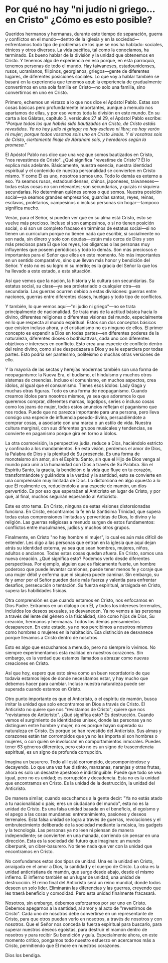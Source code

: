 # Por qué no hay "ni judío ni griego... en Cristo" ¿Cómo es esto posible?

Queridos hermanos y hermanas, durante este tiempo de separación, guerra y conflictos en el mundo—dentro de la iglesia y en la sociedad—enfrentamos todo tipo de problemas de los que se nos ha hablado: sociales, étnicos y otros diversos. La vida pacífica, tal como la conocíamos, ha terminado. Es bueno hablar de la división y la unidad que obtenemos en Cristo. Y tenemos algo de experiencia en eso porque, en esta parroquia, tenemos personas de todo el mundo. Hay taiwaneses, estadounidenses, rusos, ucranianos, filipinos, georgianos, griegos—gente de diferentes lugares, de diferentes posiciones sociales. Lo que voy a hablar también se basará en la experiencia que tenemos aquí: la experiencia de gradualmente convertirnos en una sola familia en Cristo—no solo una familia, sino convertirnos en uno en Cristo.

Primero, echemos un vistazo a lo que nos dice el Apóstol Pablo. Estas son cosas básicas pero profundamente importantes, aunque a menudo nos apartamos de ellas, y por eso vemos toda la división en este mundo. En su carta a los Gálatas, capítulo 3, versículos 27 al 29, el Apóstol Pablo escribe:  
*"Porque todos los que habéis sido bautizados en Cristo, de Cristo estáis revestidos. Ya no hay judío ni griego; no hay esclavo ni libre; no hay varón ni mujer; porque todos vosotros sois uno en Cristo Jesús. Y si vosotros sois de Cristo, ciertamente linaje de Abraham sois, y herederos según la promesa."*  

El Apóstol Pablo nos dice que una vez que somos bautizados en Cristo, "nos revestimos de Cristo". ¿Qué significa "revestirse de Cristo"? Él lo explica más adelante. Básicamente, nuestra esencia, nuestra identidad espiritual y el contenido de nuestra personalidad se convierten en Cristo mismo. Y como Él es uno, nosotros somos uno. Todo lo demás es externo a eso. Ya seamos rusos, estadounidenses, chinos, japoneses, taiwaneses—todas estas cosas no son relevantes; son secundarias, y quizás ni siquiera secundarias. No determinan quiénes somos o qué somos. Nuestra posición social—ya seamos grandes empresarios, guardias santos, reyes, reinas, esclavos, proletarios, campesinos o incluso personas sin hogar—tampoco significa mucho.  

Verán, para el Señor, si pueden ver que en su alma está Cristo, esto se vuelve más precioso. Incluso si son campesinos, o si no tienen posición social, o si son un completo fracaso en términos de estatus social—si no tienen un currículum porque no tienen nada que escribir, si socialmente no son nada, sin dinero y solo con deudas—están más cerca de Dios y son más preciosos para Él que los reyes, los oligarcas o las personas muy influyentes que poseen periódicos y todo lo demás. Son más preciosos e importantes para el Señor que ellos en este momento. No más importantes en un sentido comparativo, sino que llevan más honor y bendición del Señor. Y esto no es su logro ni su mérito; es la gracia del Señor la que los ha llevado a este estado, a esta situación.  

Así que vemos que la nación, la historia y la cultura son secundarias. Su estatus social, su clase—ya sea proletariado o cualquier otra—es secundaria. Las guerras ocurren debido a estas divisiones: guerras entre naciones, guerras entre diferentes clases, huelgas y todo tipo de conflictos.  

Y también, lo que vemos aquí—"ni judío ni griego"—no se trata principalmente de nacionalidad. Se trata más de la actitud básica hacia lo divino, diferentes religiones o diferentes visiones del mundo, especialmente en lo que respecta al mundo espiritual. Estos son dos conceptos básicos que existen incluso ahora, y el cristianismo no es ninguno de ellos. El primer concepto es expandir a Dios en todas partes—en diferentes poderes de la naturaleza, diferentes dioses o bodhisattvas, cada uno con diferentes objetivos e intereses en conflicto. Esto crea una especie de conflicto dentro del reino divino, como si se despedazara a Dios y se le esparciera por todas partes. Esto podría ser panteísmo, politeísmo o muchas otras versiones de ello.

Y la mayoría de las sectas y herejías modernas también son una forma de neopaganismo: la Nueva Era, el budismo, el hinduismo y muchos otros sistemas de creencias. Incluso el comunismo, en muchos aspectos, crea ídolos, al igual que el consumismo. Tienes esos ídolos: Lady Gaga y muchas otras figuras. Todo es una forma de neopaganismo. Cuando creamos ídolos para nosotros mismos, ya sea que adoremos lo que queremos comprar, diferentes marcas, logotipos, series o incluso cosas como los jeans de mujer, todos estos anuncios reflejan el paganismo que nos rodea. Puede que no parezca importante para una persona, pero lleva consigo una especie de influencia pseudo-divina, persuadiéndote a comprar cosas, a asociarte con una marca o un estilo de vida. Nuestra cultura marginal, con sus diferentes grupos musicales y tendencias, se convierte en paganismo porque gira en torno a ídolos.  

La otra cosmovisión, la perspectiva judía, reduce a Dios, haciéndolo estricto y confinado a los mandamientos. En esta visión, perdemos el amor de Dios, la Palabra de Dios y la plenitud de Su presencia. Es una forma de monoteísmo sin amor, sin el Espíritu Santo, sin que el Hijo de Dios venga al mundo para unir a la humanidad con Dios a través de Su Palabra. Sin el Espíritu Santo, la gracia, la bendición o la vida que fluye en tu corazón, transformándote y guiándote a la verdad y la santidad, esto se convierte en una comprensión muy limitada de Dios. Lo distorsiona en algo opuesto a lo que Él realmente es, reduciéndolo a una especie de mamón, un dios pervertido. Es por eso que esperaban al Anticristo en lugar de Cristo, y por qué, al final, muchos seguirán esperando al Anticristo.  

Este es otro tema. En Cristo, ninguna de estas visiones distorsionadas funciona. En Cristo, encontramos la fe en la Santísima Trinidad, que supera todas estas comprensiones limitadas y pervertidas de Dios, lo divino y la religión. Las guerras religiosas a menudo surgen de estos fundamentos: conflictos entre musulmanes, judíos y muchos otros grupos.  

Finalmente, en Cristo "no hay hombre ni mujer", lo cual es aún más difícil de entender. Les digo a las personas que entran en la iglesia que aquí dejan atrás su identidad externa, ya sea que sean hombres, mujeres, niños, adultos o ancianos. Todas estas cosas quedan afuera. En Cristo, somos una nueva creación. ¿Qué significa esto? Podemos verlo desde diferentes perspectivas. Por ejemplo, alguien que es físicamente fuerte, un hombre poderoso que puede levantar camiones, puede tener menos fe y coraje que una mujer débil y enferma que ni siquiera puede caminar. Sin embargo, su fe y amor por el Señor pueden darle más fuerza y valentía para enfrentar desafíos, persecución o tentación. Su fuerza espiritual, arraigada en Cristo, supera las habilidades físicas.  

Otra comprensión es que cuando estamos en Cristo, nos enfocamos en Dios Padre. Entramos en un diálogo con Él, y todos los intereses terrenales, incluidos los deseos sexuales, se desvanecen. Ya no vemos a las personas a través del lente del género o la fisicalidad, sino como hijos de Dios, Su creación, hermanos y hermanas. Todos los demás pensamientos desaparecen. En este estado, ya no nos percibimos a nosotros mismos como hombres o mujeres en la habitación. Esa distinción se desvanece porque llevamos a Cristo dentro de nosotros.  

Esto es algo que escuchamos a menudo, pero no siempre lo vivimos. No siempre experimentamos esta realidad en nuestros corazones. Sin embargo, es la verdad que estamos llamados a abrazar como nuevas creaciones en Cristo.  

Así que hoy, espero que esto sirva como un buen recordatorio de que todavía estamos lejos de donde necesitamos estar, y hay mucho que debemos hacer para cambiar. Incluso nuestra naturaleza puede ser superada cuando estamos en Cristo.  

Otro punto importante es que el Anticristo, o el espíritu de mamón, busca imitar la unidad que solo encontramos en Dios a través de Cristo. El Anticristo no quiere que nos "revistamos de Cristo"; quiere que nos "revistamos de Anticristo". ¿Qué significa esto? Es destrucción. Cuando vemos el surgimiento de identidades unisex, donde las personas ya no distinguen entre hombre y mujer, no es porque hayan superado su naturaleza en Cristo. Es porque se han revestido del Anticristo. Sus almas y corazones están tan corrompidos que ya no les importa si son hombres o mujeres, o con quién se involucran en comportamientos inmorales. Puedes tener 63 géneros diferentes, pero esto no es un signo de trascendencia espiritual, es un signo de profunda corrupción.  

Imagina un basurero. Todo allí está corrompido, descomponiéndose y decayendo. Lo que una vez fue distinto, manzanas, naranjas y otras frutas, ahora es solo un desastre apestoso e indistinguible. Puede que todo se vea igual, pero no es unidad; es corrupción y decadencia. Esta no es la unidad que encontramos en Cristo. Es la unidad de la destrucción, la unidad del Anticristo.  

De manera similar, cuando escuchamos a la gente decir: "Ya no estás atado a tu nacionalidad o país; eres un ciudadano del mundo", esta no es la unidad de Cristo. Es una falsa unidad basada en el beneficio, el egoísmo y el apego a las cosas mundanas: entretenimiento, pasiones y deseos terrenales. Esta falsa unidad se logra a través de guerras, revoluciones y el embrutecimiento deliberado de la sociedad mediante la música, los gadgets y la tecnología. Las personas ya no leen ni piensan de manera independiente; se convierten en una manada, corriendo sin pensar en una dirección. Esta es la sociedad del futuro que imaginan: un mundo ciberpunk, un ciber-basurero. No tiene nada que ver con la unidad que encontramos en Cristo.  

No confundamos estos dos tipos de unidad. Una es la unidad en Cristo, arraigada en el amor a Dios, la santidad y el cuerpo de Cristo. La otra es la unidad anticristiana de mamón, que surge desde abajo, desde el mismo infierno. El infierno también es un lugar de unidad, una unidad de destrucción. El reino final del Anticristo será un reino mundial, donde todos deseen un solo líder. Eliminarán las diferencias y las guerras, creyendo que les traerá beneficio y comodidad. Pero esta unidad finalmente fracasará.  

Nosotros, sin embargo, debemos esforzarnos por ser uno en Cristo. Debemos apegarnos a la santidad, al amor y al acto de "revestirnos de Cristo". Cada uno de nosotros debe convertirse en un representante de Cristo, para que otros puedan verlo en nosotros, a través de nosotros y con nosotros. Que el Señor nos conceda la fuerza espiritual para buscarlo, para superar nuestros deseos egoístas, para destruir el mamón dentro de nosotros y para recibir Su bendición y guía. Especialmente ahora, en este momento crítico, pongamos todo nuestro esfuerzo en acercarnos más a Cristo, permitiendo que Él more en nuestros corazones.  

Dios los bendiga.

